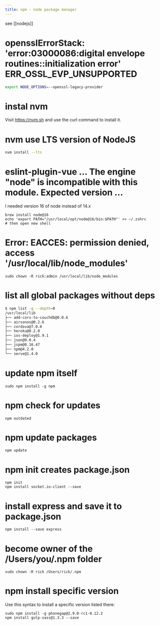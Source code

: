 ```yaml
---
title: npm - node package manager
---
```

see [[nodejs]]

# opensslErrorStack: 'error:03000086:digital envelope routines::initialization error' ERR_OSSL_EVP_UNSUPPORTED
```bash
export NODE_OPTIONS=--openssl-legacy-provider
```

# instal nvm
Visit https://nvm.sh and use the curl command to install it.

# nvm use LTS version of NodeJS
```bash
nvm install --lts
```

# eslint-plugin-vue ... The engine "node" is incompatible with this module. Expected version ...
I needed version 16 of node instead of 14.x
```
brew install node@16
echo 'export PATH="/usr/local/opt/node@16/bin:$PATH"' >> ~/.zshrc
# then open new shell
```

# Error: EACCES: permission denied, access '/usr/local/lib/node_modules'
```
sudo chown -R rick:admin /usr/local/lib/node_modules
```

# list all global packages without deps
```bash
$ npm list -g --depth=0
/usr/local/lib
├── add-cors-to-couchdb@0.0.6
├── airsonos@0.2.6
├── cordova@7.0.0
├── heroku@0.2.0
├── ios-deploy@1.9.1
├── json@9.0.4
├── jspm@0.16.47
├── npm@4.2.0
└── serve@1.4.0
```

# update npm itself
```
sudo npm install -g npm
```

# npm check for updates
```
npm outdated
```

# npm update packages
```
npm update
```  
# npm init creates package.json
```
npm init
npm install socket.io-client --save
```

# install express and save it to package.json
```
npm install --save express
```

# become owner of the /Users/you/.npm folder
```
sudo chown -R rick /Users/rick/.npm
```

# npm install specific version
Use this syntax to install a specific version listed there:
```
sudo npm install -g phonegap@2.9.0-rc1-0.12.2
npm install gulp-sass@1.3.3 --save
```

